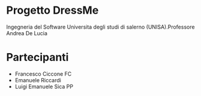 # Progetto DressMe
Ingegneria del Software Universita degli studi di salerno (UNISA).Professore Andrea De Lucia

# Partecipanti
* Francesco Ciccone FC
* Emanuele Riccardi 
* Luigi Emanuele Sica PP
